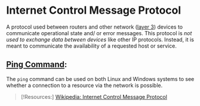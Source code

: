 # Internet Control Message Protocol
A protocol used between routers and other network ([layer 3](/networking/OSI/network-layer.md)) devices to communicate operational state and/ or error messages. This protocol is *not used to exchange data between devices* like other IP protocols. Instead, it is meant to communicate the availability of a requested host or service. 

## [Ping Command](/CLI-tools/ping.md):
The `ping` command can be used on both Linux and Windows systems to see whether a connection to a resource via the network is possible.

> [!Resources:]
> [Wikipedia: Internet Control Message Protocol](https://en.wikipedia.org/wiki/Internet_Control_Message_Protocol)